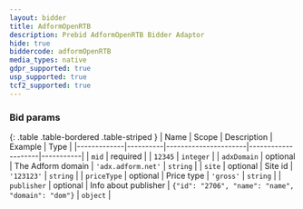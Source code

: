 ```yaml
---
layout: bidder
title: AdformOpenRTB
description: Prebid AdformOpenRTB Bidder Adaptor
hide: true
biddercode: adformOpenRTB
media_types: native
gdpr_supported: true
usp_supported: true
tcf2_supported: true
---
```


### Bid params

{: .table .table-bordered .table-striped }
| Name        | Scope    | Description          | Example            | Type      |
|-------------|----------|----------------------|--------------------|-----------|
| `mid`       | required |                      | `12345`            | `integer` |
| `adxDomain` | optional | The Adform domain    | `'adx.adform.net'` | `string`  |
| `site`      | optional | Site id              | `'123123'`         | `string`  |
| `priceType` | optional | Price type           | `'gross'`          | `string`  |
| `publisher` | optional | Info about publisher | `{"id": "2706", "name": "name", "domain": "dom"}`                | `object`  |
